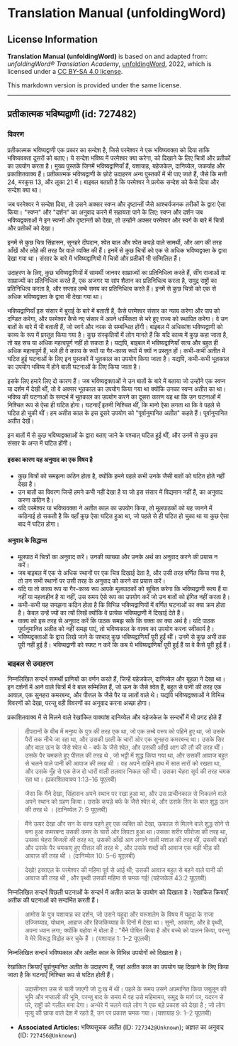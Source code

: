 # Translation Manual (unfoldingWord)

## License Information

**Translation Manual (unfoldingWord)** is based on and adapted from: _unfoldingWord® Translation Academy_, [unfoldingWord](https://unfoldingword.org/utw), 2022, which is licensed under a [CC BY-SA 4.0 license](https://creativecommons.org/licenses/by-sa/4.0/legalcode.en).

This markdown version is provided under the same license.



--------------------------------

## प्रतीकात्मक भविष्यद्वाणी (id: 727482)

### विवरण

प्रतीकात्मक भविष्यद्वाणी एक प्रकार का सन्देश है, जिसे परमेश्वर ने एक भविष्यवक्ता को दिया ताकि भविष्यवक्ता दूसरों को बताए। ये सन्देश भविष्य में परमेश्वर क्या करेगा, को दिखाने के लिए चित्रों और प्रतीकों का उपयोग करता है। मुख्य पुस्तकें जिनमें भविष्यद्वाणियाँ हैं, यशायाह, यहेजकेल, दानिय्येल, जकर्याह और प्रकाशितवाक्य हैं। प्रतीकात्मक भविष्यद्वाणी के छोटे उदाहरण अन्य पुस्तकों में भी पाए जाते हैं, जैसे कि मत्ती 24, मरकुस 13, और लूका 21 में। बाइबल बताती है कि परमेश्वर ने प्रत्येक सन्देश को कैसे दिया और सन्देश क्या था।

जब परमेश्वर ने सन्देश दिया, तो उसने अक्सर स्वप्न और दृष्टान्तों जैसे आश्चर्यजनक तरीकों के द्वारा ऐसा किया। "स्वप्न" और "दर्शन" का अनुवाद करने में सहायता पाने के लिए: स्वप्न और दर्शन जब भविष्यद्वक्ताओं ने इन स्वप्नों और दृष्टान्तों को देखा, तो उन्होंने अक्सर परमेश्वर और स्वर्ग के बारे में चित्रों और प्रतीकों को देखा।

इनमें से कुछ चित्र सिंहासन, सुनहरे दीपदान, श्वेत बाल और श्वेत कपड़े वाले सामर्थी, और आग की तरह आँखें और लोहे की तरह पैर वाले व्यक्ति की हैं। इनमें से कुछ चित्रों को एक से अधिक भविष्यद्वक्ता के द्वारा देखा गया था। संसार के बारे में भविष्यद्वाणियों में चित्रों और प्रतीकों भी सम्मिलित हैं।

उदाहरण के लिए, कुछ भविष्यद्वाणियों में सामर्थी जानवर साम्राज्यों का प्रतिनिधित्व करते हैं, सींग राजाओं या साम्राज्यों का प्रतिनिधित्व करते हैं, एक अजगर या सांप शैतान का प्रतिनिधित्व करता है, समुद्र राष्ट्रों का प्रतिनिधित्व करता है, और सप्ताह लम्बे समय का प्रतिनिधित्व करते हैं। इनमें से कुछ चित्रों को एक से अधिक भविष्यद्वक्ता के द्वारा भी देखा गया था।

भविष्यद्वाणियाँ इस संसार में बुराई के बारे में बताती हैं, कैसे परमेश्वर संसार का न्याय करेगा और पाप को दण्डित करेगा, और परमेश्वर कैसे नए संसार में अपने धार्मिकता से भरे हुए राज्य को स्थापित करेगा। वे उन बातों के बारे में भी बताती हैं, जो स्वर्ग और नरक से सम्बन्धित होंगी। बाइबल में अधिकांश भविष्यद्वाणी को काव्य के रूप में प्रस्तुत किया गया है। कुछ संस्कृतियों में लोग मानते हैं कि यदि काव्य में कुछ कहा जाता है, तो यह सच या अधिक महत्वपूर्ण नहीं हो सकता है। यद्यपि, बाइबल में भविष्यद्वाणियाँ सत्य और बहुत ही अधिक महत्वपूर्ण हैं, भले ही वे काव्य के रूपों या गैर\-काव्य रूपों में क्यों न प्रस्तुत हों। कभी\-कभी अतीत में घटित हुई घटनाओं के लिए इन पुस्तकों में भूतकाल का उपयोग किया जाता है। यद्यपि, कभी\-कभी भूतकाल का उपयोग भविष्य में होने वाली घटनाओं के लिए किया जाता है।

इसके लिए हमारे लिए दो कारण हैं। जब भविष्यद्वक्ताओं ने उन बातों के बारे में बताया जो उन्होंने एक स्वप्न या दर्शम में देखी थीं, तो वे अक्सर भूतकाल का उपयोग किया गया था क्योंकि उनका स्वप्न अतीत का था। भविष्य की घटनाओं के सन्दर्भ में भूतकाल का उपयोग करने का दूसरा कारण यह था कि उन घटनाओं में निश्चित रूप से ऐसा ही घटित होगा। घटनाएँ इतनी निश्चित थीं, कि मानो ऐसा लगता था कि वे पहले से घटित हो चुकी थीं। हम अतीत काल के इस दूसरे उपयोग को "पूर्वानुमानित अतीत" कहते हैं। पूर्वानुमानित अतीत देखें।

इन बातों में से कुछ भविष्यद्वक्ताओं के द्वारा बताए जाने के पश्चात् घटित हुई थीं, और उनमें से कुछ इस संसार के अन्त में घटित होंगी।

#### इसका कारण यह अनुवाद का एक विषय है

* कुछ चित्रों को समझना कठिन होता है, क्योंकि हमने पहले कभी उनके जैसी बातों को घटित होते नहीं देखा है।
* उन बातों का विवरण जिन्हें हमने कभी नहीं देखा है या जो इस संसार में विद्यमान नहीं हैं, का अनुवाद करना कठिन है।
* यदि परमेश्वर या भविष्यवक्ता ने अतीत काल का उपयोग किया, तो मूलपाठकों को यह जानने में कठिनाई हो सकती है कि वहाँ कुछ ऐसा घटित हुआ था, जो पहले से ही घटित हो चुका था या कुछ ऐसा बाद में घटित होगा।

#### अनुवाद के सिद्धान्त

* मूलपाठ में चित्रों का अनुवाद करें। उनकी व्याख्या और उनके अर्थ का अनुवाद करने की प्रयास न करें।
* जब बाइबल में एक से अधिक स्थानों पर एक चित्र दिखाई देता है, और उसी तरह वर्णित किया गया है, तो उन सभी स्थानों पर उसी तरह के अनुवाद को करने का प्रयास करें।
* यदि या तो काव्य रूप या गैर\-काव्य रूप आपके मूलपाठकों को सूचित करेगा कि भविष्यद्वाणी सत्य हैं या नहीं या महत्वहीन है या नहीं, उस समय ऐसे रूप का उपयोग करें जो उन बातों को इंगित नहीं करता है।
* कभी\-कभी यह समझना कठिन होता है कि विभिन्न भविष्यद्वाणियों में वर्णित घटनाओं का क्या क्रम होता है। केवल उन्हें ज्यों का त्यों लिखें क्योंकि वे प्रत्येक भविष्यद्वाणी में दिखाई देते हैं।
* वाक्य को इस तरह से अनुवाद करें कि पाठक समझ सकें कि वक्ता का क्या अर्थ है। यदि पाठक पूर्वानुमानित अतीत को नहीं समझ पाएं, तो भविष्यकाल के वाक्य का उपयोग करना स्वीकार्य है।
* भविष्यद्वक्ताओं के द्वारा लिखे जाने के पश्चात् कुछ भविष्यद्वाणियाँ पूरी हुईं थीं। उनमें से कुछ अभी तक पूरी नहीं हुई हैं। भविष्यद्वाणी को स्पष्ट न करें कि कब ये भविष्यद्वाणियाँ पूरी हुईं हैं या वे कैसे पूरी हुईं हैं।

### बाइबल से उदाहरण

निम्नलिखित सन्दर्भ सामर्थी प्राणियों का वर्णन करते हैं, जिन्हें यहेजकेल, दानिय्येल और यूहन्ना ने देखा था। इन दर्शनों में आने वाले चित्रों में वे बाल सम्मिलित हैं, जो ऊन के जैसे श्वेत हैं, बहुत से पानी की तरह एक आवाज़, एक सुनहरा कमरबन्द, और पीत्तल के जैसे पैर या लातों वाले थे। यद्यपि भविष्यद्वक्ताओं ने विभिन्न विवरणों को देखा, परन्तु वही विवरणों का अनुवाद करना अच्छा होगा।

प्रकाशितवाक्य में से मिलने वाले रेखांकित वाक्यांश दानिय्येल और यहेजकेल के सन्दर्भों में भी प्रगट होते हैं

> दीपदानों के बीच में मनुष्य के पुत्र की तरह एक था, जो एक लम्बे वस्त्र को पहिने हुए था, जो उसके पैरों तक नीचे जा रहा था, और उसकी छाती के चारों ओर एक सुनहरा कमरबन्द था। उसके सिर और बाल ऊन के जैसे श्वेत थे \- बर्फ के जैसे श्वेत, और उसकी आँखें आग की लौ की तरह थीं। उसके पैर चमकते हुए पीत्तल की तरह थे , जो भट्टी में शुद्ध किया गया था, और उसकी आवाज बहुत से चलने वाले पानी की आवाज की तरह थी । वह अपने दाहिने हाथ में सात तारों को रखता था, और उसके मुँह से एक तेज दो धारों वाली तलवार निकल रही थी। उसका चेहरा सूर्य की तरह चमक रहा था। (प्रकाशितवाक्य 1:13–16 यूएलबी)

> जैसा कि मैंने देखा, सिंहासन अपने स्थान पर रखा हुआ था, और उस प्राचीनकाल से निकलने वाले अपने स्थान को ग्रहण किया। उसके कपड़े बर्फ के जैसे श्वेत थे, और उसके सिर के बाल शुद्ध ऊन की तरह थे । (दानिय्येल 7: 9 यूएलबी)

> मैंने ऊपर देखा और सन के वस्त्र पहने हुए एक व्यक्ति को देखा, ऊफाज़ से मिलने वाले शुद्ध सोने से बना हुआ कमरबन्द उसकी कमर के चारों ओर लिपटा हुआ था।उसका शरीर फीरोजा की तरह था, उसका चेहरा बिजली की तरह था, उसकी आँखें आग लगाने वाली मशाल की तरह थीं, उसकी बाहों और उसके पैर चमकाए हुए पीत्तल की तरह थे , और उसके शब्दों की आवाज एक बड़ी भीड़ की आवाज़ की तरह थी । (दानिय्येल 10: 5–6 यूएलबी)

> देखो! इस्राएल के परमेश्वर की महिमा पूर्व से आई थी; उसकी आवाज बहुत से बहने वाले पानी की आवाज की तरह थी , और पृथ्वी उसकी महिमा से चमक गई! (यहेजकेल 43:2 यूएलबी)

निम्नलिखित सन्दर्भ पिछली घटनाओं के सन्दर्भ में अतीत काल के उपयोग को दिखाता है। रेखांकित क्रियाएँ अतीक की घटनाओं को सन्दर्भित करती हैं।

> आमोस के पुत्र यशायाह का दर्शन, जो उसने यहूदा और यरूशलेम के विषय में यहूदा के राजा उज्जिय्याह, योथाम, आहाज और हिजकिय्याह के दिनों में देखा था। सुनो, आकाश, और हे पृथ्वी, अपना ध्यान लगा; क्योंकि यहोवा ने बोला है : "मैंने पोषित किया है और बच्चे को पालन किया, परन्तु वे मेरे विरूद्ध विद्रोह कर चुके हैं । (यशायाह 1: 1–2 यूएलबी)

निम्नलिखित सन्दर्भ भविष्यकाल और अतीत काल के विभिन्न उपयोगों को दिखाता है।

रेखांकित क्रियाएँ पूर्वानुमानित अतीत के उदाहरण हैं, जहां अतीत काल का उपयोग यह दिखाने के लिए किया जाता है कि घटनाएँ निश्चित रूप से घटित होती हैं।

> उदासीनता उस से चली जाएगी जो दु:ख में थी। पहले के समय उसने अपमानित किया जबुलून की भूमि और नप्ताली की भूमि, परन्तु बाद के समय में वह उसे महिमामय, समुद्र के मार्ग पर, यदरन से परे, राष्ट्रों को गलील बना देगा। अन्धेरे में चलने वाले लोग ने एक बड़े प्रकाश को देखा है ; जो लोग मृत्यु की छाया वाले देश में रहते हैं, उन पर प्रकाश चमक गया। (यशायाह 9: 1–2 यूएलबी)

* **Associated Articles:** भविष्यसूचक अतीत (ID: `727342@Unknown`); अज्ञात का अनुवाद (ID: `727456@Unknown`)

